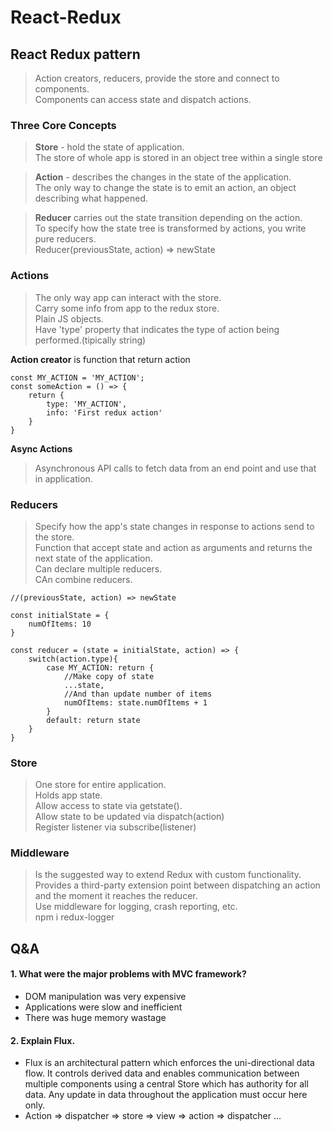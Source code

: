 # React-Redux

## React Redux pattern 
> Action creators, reducers, provide the store and connect to components.<br>
Components can access state and dispatch actions.<br> 

### Three Core Concepts
> **Store** - hold the state of application.<br>
The store of whole app is stored in an object tree within a single store<br>

> **Action** - describes the changes in the state of the application.<br>
The only way to change the state is to emit an action, an object describing what happened.

> **Reducer** carries out the state transition depending on the action.<br>
To specify how the state tree is transformed by actions, you write pure reducers.<br>
Reducer(previousState, action) => newState

### Actions
> The only way app can interact with the store.<br>
Carry some info from app to the redux store.<br>
Plain JS objects.<br>
Have 'type' property that indicates the type of action being performed.(tipically string)<br>

**Action creator** is function that return action
```
const MY_ACTION = 'MY_ACTION';
const someAction = () => {
    return {
        type: 'MY_ACTION',
        info: 'First redux action'
    }
}
```
**Async Actions**
> Asynchronous API calls to fetch data from an end point and use that in application.


### Reducers
> Specify how the app's state changes in response to actions send to the store.<br>
Function that accept state and action as arguments and returns the next state of the application.<br>
Can declare multiple reducers.<br>
CAn combine reducers.<br>

```
//(previousState, action) => newState

const initialState = {
    numOfItems: 10
}

const reducer = (state = initialState, action) => {
    switch(action.type){
        case MY_ACTION: return {
            //Make copy of state
            ...state,
            //And than update number of items
            numOfItems: state.numOfItems + 1
        }
        default: return state
    }
}
```

### Store
> One store for entire application.<br>
Holds app state.<br>
Allow access to state via getstate().<br>
Allow state to be updated via dispatch(action)<br>
Register listener via subscribe(listener)<br>

### Middleware
> Is the suggested way to extend Redux with custom functionality.<br>
Provides a third-party extension point between dispatching an action and the moment it reaches the reducer.<br>
Use middleware for logging, crash reporting, etc.<br>
npm i redux-logger

## Q&A
#### 1. What were the major problems with MVC framework?
- DOM manipulation was very expensive
- Applications were slow and inefficient
- There was huge memory wastage

#### 2. Explain Flux.
- Flux is an architectural pattern which enforces the uni-directional data flow. It controls derived data and enables communication between multiple components using a central Store which has authority for all data. Any update in data throughout the application must occur here only.
- Action => dispatcher => store => view => action => dispatcher ...